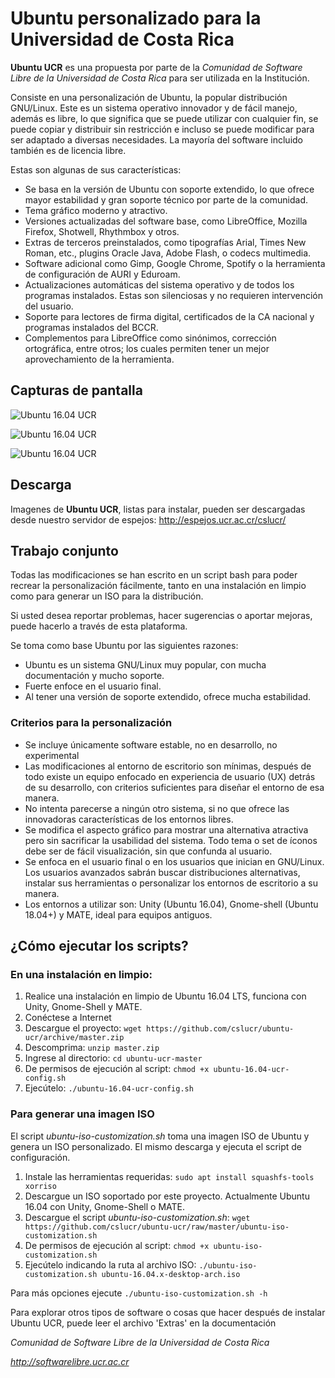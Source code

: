 # Ubuntu personalizado para la Universidad de Costa Rica

**Ubuntu UCR** es una propuesta por parte de la *Comunidad de Software Libre de la Universidad de Costa Rica* para ser utilizada en la Institución.

Consiste en una personalización de Ubuntu, la popular distribución GNU/Linux. Este es un sistema operativo innovador y de fácil manejo, además es libre, lo que significa que se puede utilizar con cualquier fin, se puede copiar y distribuir sin restricción e incluso se puede modificar para ser adaptado a diversas necesidades. La mayoría del software incluido también es de licencia libre.

Estas son algunas de sus características:

- Se basa en la versión de Ubuntu con soporte extendido, lo que ofrece mayor estabilidad y gran soporte técnico por parte de la comunidad.
- Tema gráfico moderno y atractivo.
- Versiones actualizadas del software base, como LibreOffice, Mozilla Firefox, Shotwell, Rhythmbox y otros.
- Extras de terceros preinstalados, como tipografías Arial, Times New Roman, etc., plugins Oracle Java, Adobe Flash, o codecs multimedia.
- Software adicional como Gimp, Google Chrome, Spotify o la herramienta de configuración de AURI y Eduroam.
- Actualizaciones automáticas del sistema operativo y de todos los programas instalados. Estas son silenciosas y no requieren intervención del usuario.
- Soporte para lectores de firma digital, certificados de la CA nacional y programas instalados del BCCR.
- Complementos para LibreOffice como sinónimos, corrección ortográfica, entre otros; los cuales permiten tener un mejor aprovechamiento de la herramienta.

## Capturas de pantalla

![Ubuntu 16.04 UCR](https://raw.githubusercontent.com/cslucr/ubuntu-ucr/master/screenshot-1.png)

![Ubuntu 16.04 UCR](https://raw.githubusercontent.com/cslucr/ubuntu-ucr/master/screenshot-2.png)

![Ubuntu 16.04 UCR](https://raw.githubusercontent.com/cslucr/ubuntu-ucr/master/screenshot-3.png)


## Descarga

Imagenes de **Ubuntu UCR**, listas para instalar, pueden ser descargadas desde nuestro servidor de espejos:
http://espejos.ucr.ac.cr/cslucr/


## Trabajo conjunto

Todas las modificaciones se han escrito en un script bash para poder recrear la personalización fácilmente, tanto en una instalación en limpio como para generar un ISO para la distribución.

Si usted desea reportar problemas, hacer sugerencias o aportar mejoras, puede hacerlo a través de esta plataforma.

Se toma como base Ubuntu por las siguientes razones:

- Ubuntu es un sistema GNU/Linux muy popular, con mucha documentación y mucho soporte.
- Fuerte enfoce en el usuario final.
- Al tener una versión de soporte extendido, ofrece mucha estabilidad.

### Criterios para la personalización

- Se incluye únicamente software estable, no en desarrollo, no experimental
- Las modificaciones al entorno de escritorio son mínimas, después de todo existe un equipo enfocado en experiencia de usuario (UX) detrás de su desarrollo, con criterios suficientes para diseñar el entorno de esa manera.
- No intenta parecerse a ningún otro sistema, si no que ofrece las innovadoras características de los entornos libres.
- Se modifica el aspecto gráfico para mostrar una alternativa atractiva pero sin sacrificar la usabilidad del sistema. Todo tema o set de íconos debe ser de fácil visualización, sin que confunda al usuario.
- Se enfoca en el usuario final o en los usuarios que inician en GNU/Linux. Los usuarios avanzados sabrán buscar distribuciones alternativas, instalar sus herramientas o personalizar los entornos de escritorio a su manera.
- Los entornos a utilizar son: Unity (Ubuntu 16.04), Gnome-shell (Ubuntu 18.04+) y MATE, ideal para equipos antiguos.


## ¿Cómo ejecutar los scripts?

### En una instalación en limpio:

1. Realice una instalación en limpio de Ubuntu 16.04 LTS, funciona con Unity, Gnome-Shell y MATE.
2. Conéctese a Internet
3. Descargue el proyecto: `wget https://github.com/cslucr/ubuntu-ucr/archive/master.zip`
4. Descomprima: `unzip master.zip`
5. Ingrese al directorio: `cd ubuntu-ucr-master`
6. De permisos de ejecución al script: `chmod +x ubuntu-16.04-ucr-config.sh`
7. Ejecútelo: `./ubuntu-16.04-ucr-config.sh`

### Para generar una imagen ISO

El script *ubuntu-iso-customization.sh* toma una imagen ISO de Ubuntu y genera un ISO personalizado. El mismo descarga y ejecuta el script de configuración.
1. Instale las herramientas requeridas: `sudo apt install squashfs-tools xorriso`
2. Descargue un ISO soportado por este proyecto. Actualmente Ubuntu 16.04 con Unity, Gnome-Shell o MATE.
3. Descargue el script *ubuntu-iso-customization.sh*: `wget https://github.com/cslucr/ubuntu-ucr/raw/master/ubuntu-iso-customization.sh`
3. De permisos de ejecución al script: `chmod +x ubuntu-iso-customization.sh`
4. Ejecútelo indicando la ruta al archivo ISO: `./ubuntu-iso-customization.sh ubuntu-16.04.x-desktop-arch.iso`

Para más opciones ejecute `./ubuntu-iso-customization.sh -h`

Para explorar otros tipos de software o cosas que hacer después de instalar Ubuntu UCR, puede leer el archivo 'Extras' en la documentación

*Comunidad de Software Libre de la Universidad de Costa Rica*

*http://softwarelibre.ucr.ac.cr*
